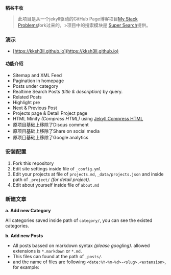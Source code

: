 **稻谷丰收**

>此项目是从一个jekyll驱动的GitHub Page博客项目[My Stack Problems](https://github.com/agusmakmun/agusmakmun.github.io)fork过来的，>项目中的搜索模块是 [Super Search](https://github.com/chinchang/super-search)提供。

### 演示
* [https://kksh3ll.github.io](https://kksh3ll.github.io)

#### 功能介绍

* Sitemap and XML Feed
* Pagination in homepage
* Posts under category
* Realtime Search Posts _(title & description)_ by query.
* Related Posts
* Highlight pre
* Next & Previous Post
* Projects page & Detail Project page
* HTML Minify _(Compress HTML)_ using [Jekyll Compress HTML](https://github.com/penibelst/jekyll-compress-html)
* 原项目基础上移除了Disqus comment
* 原项目基础上移除了Share on social media
* 原项目基础上移除了Google analytics

### 安装配置

1. Fork this repository
2. Edit site settings inside file of `_config.yml`
3. Edit your projects at file of `projects.md`, `_data/projects.json` and inside path of `_project/` _(for detail project)_.
4. Edit about yourself inside file of `about.md`

### 新建文章

**a. Add new Category**

All categories saved inside path of `category/`, you can see the existed categories.

**b. Add new Posts**

* All posts bassed on markdown syntax _(please googling)_. allowed extensions is `*.markdown` or `*.md`.
* This files can found at the path of `_posts/`.
* and the name of files are following `<date:%Y-%m-%d>-<slug>.<extension>`, for example:
